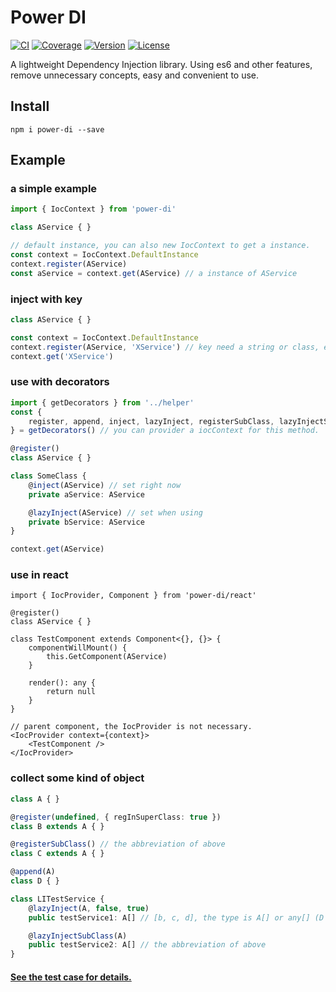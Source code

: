 # Power DI

[![CI](https://img.shields.io/travis/zhang740/power-di.svg?style=flat-square)](https://travis-ci.org/zhang740/power-di)
[![Coverage](https://img.shields.io/coveralls/zhang740/power-di.svg?style=flat-square)](https://coveralls.io/github/zhang740/power-di)
[![Version](https://img.shields.io/npm/v/power-di.svg?style=flat-square)](https://www.npmjs.com/package/power-di)
[![License](https://img.shields.io/npm/l/power-di.svg?style=flat-square)](https://github.com/zhang740/power-di/blob/master/LICENSE)

A lightweight Dependency Injection library. Using es6 and other features, remove unnecessary concepts, easy and convenient to use.

## Install
```shell
npm i power-di --save
```

## Example

### a simple example
```ts
import { IocContext } from 'power-di'

class AService { }

// default instance, you can also new IocContext to get a instance.
const context = IocContext.DefaultInstance
context.register(AService)
const aService = context.get(AService) // a instance of AService
```

### inject with key
```ts
class AService { }

const context = IocContext.DefaultInstance
context.register(AService, 'XService') // key need a string or class, e.g super class or whatever class.
context.get('XService')
```

### use with decorators
```ts
import { getDecorators } from '../helper'
const {
    register, append, inject, lazyInject, registerSubClass, lazyInjectSubClass
} = getDecorators() // you can provider a iocContext for this method.

@register()
class AService { }

class SomeClass {
    @inject(AService) // set right now
    private aService: AService

    @lazyInject(AService) // set when using
    private bService: AService
}

context.get(AService)
```

### use in react
```tsx
import { IocProvider, Component } from 'power-di/react'

@register()
class AService { }

class TestComponent extends Component<{}, {}> {
    componentWillMount() {
        this.GetComponent(AService)
    }

    render(): any {
        return null
    }
}

// parent component, the IocProvider is not necessary.
<IocProvider context={context}>
    <TestComponent />
</IocProvider>
```

### collect some kind of object
```ts
class A { }

@register(undefined, { regInSuperClass: true })
class B extends A { }

@registerSubClass() // the abbreviation of above
class C extends A { }

@append(A)
class D { }

class LITestService {
    @lazyInject(A, false, true)
    public testService1: A[] // [b, c, d], the type is A[] or any[] (D may be not instance of A)

    @lazyInjectSubClass(A)
    public testService2: A[] // the abbreviation of above
}
```

#### [See the test case for details.](https://github.com/zhang740/power-di/tree/master/test)